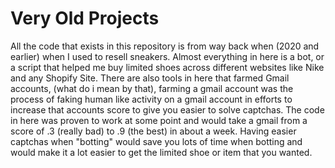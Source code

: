 # Very Old Projects
All the code that exists in this repository is from way back when (2020 and earlier) when I used to resell sneakers.
Almost everything in here is a bot, or a script that helped me buy limited shoes across different websites like Nike and any Shopify Site.
There are also tools in here that farmed Gmail accounts, (what do i mean by that), farming a gmail account was the process of faking human like activity on a gmail account in efforts to increase that accounts score to give you easier to solve captchas. The code in here was proven to work at some point and would take a gmail from a score of .3 (really bad) to .9 (the best) in about a week. Having easier captchas when "botting" would save you lots of time when botting and would make it a lot easier to get the limited shoe or item that you wanted.
